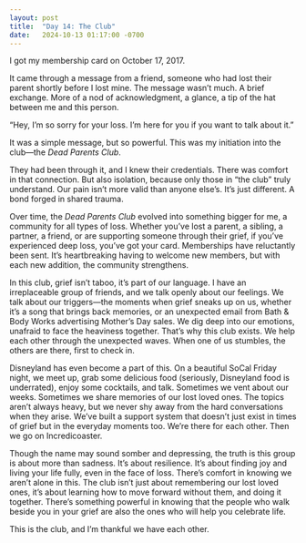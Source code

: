 ```yaml
---
layout: post
title:  "Day 14: The Club"
date:   2024-10-13 01:17:00 -0700
---
```


I got my membership card on October 17, 2017.

It came through a message from a friend, someone who had lost their parent shortly before I lost mine. The message wasn’t much. A brief exchange. More of a nod of acknowledgment, a glance, a tip of the hat between me and this person.

“Hey, I’m so sorry for your loss. I’m here for you if you want to talk about it.”

It was a simple message, but so powerful. This was my initiation into the club&mdash;the *Dead Parents Club*.

They had been through it, and I knew their credentials. There was comfort in that connection. But also isolation, because only those in “the club” truly understand. Our pain isn’t more valid than anyone else’s. It’s just different. A bond forged in shared trauma.

Over time, the *Dead Parents Club* evolved into something bigger for me, a community for all types of loss. Whether you’ve lost a parent, a sibling, a partner, a friend, or are supporting someone through their grief, if you’ve experienced deep loss, you’ve got your card. Memberships have reluctantly been sent. It’s heartbreaking having to welcome new members, but with each new addition, the community strengthens.

In this club, grief isn’t taboo, it’s part of our language. I have an irreplaceable group of friends, and we talk openly about our feelings. We talk about our triggers&mdash;the moments when grief sneaks up on us, whether it’s a song that brings back memories, or an unexpected email from Bath & Body Works advertising Mother’s Day sales. We dig deep into our emotions, unafraid to face the heaviness together. That’s why this club exists. We help each other through the unexpected waves. When one of us stumbles, the others are there, first to check in.

Disneyland has even become a part of this. On a beautiful SoCal Friday night, we meet up, grab some delicious food (seriously, Disneyland food is underrated), enjoy some cocktails, and talk. Sometimes we vent about our weeks. Sometimes we share memories of our lost loved ones. The topics aren’t always heavy, but we never shy away from the hard conversations when they arise. We’ve built a support system that doesn’t just exist in times of grief but in the everyday moments too. We’re there for each other. Then we go on Incredicoaster.

Though the name may sound somber and depressing, the truth is this group is about more than sadness. It’s about resilience. It’s about finding joy and living your life fully, even in the face of loss. There’s comfort in knowing we aren’t alone in this. The club isn’t just about remembering our lost loved ones, it’s about learning how to move forward without them, and doing it together. There’s something powerful in knowing that the people who walk beside you in your grief are also the ones who will help you celebrate life.

This is the club, and I’m thankful we have each other.